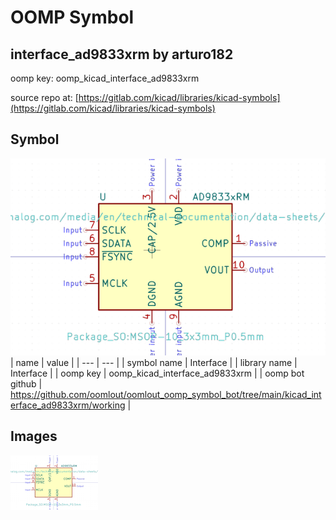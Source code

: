 # OOMP Symbol  
## interface_ad9833xrm  by arturo182  
  
oomp key: oomp_kicad_interface_ad9833xrm  
  
source repo at: [https://gitlab.com/kicad/libraries/kicad-symbols](https://gitlab.com/kicad/libraries/kicad-symbols)  
## Symbol  
  
[![working.png](working_600.png)](working.png)  
| name | value | 
| --- | --- | 
| symbol name | Interface | 
| library name | Interface | 
| oomp key | oomp_kicad_interface_ad9833xrm | 
| oomp bot github | https://github.com/oomlout/oomlout_oomp_symbol_bot/tree/main/kicad_interface_ad9833xrm/working | 
## Images  
  
[![working.png](working_140.png)](working.png)  
